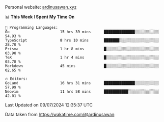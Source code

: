 Personal website: [ardinusawan.xyz](https://ardinusawan.xyz)

<!--START_SECTION:waka-->
📊 **This Week I Spent My Time On** 

```text
💬 Programming Languages: 
Go                       15 hrs 39 mins      ██████████████░░░░░░░░░░░   54.93 % 
TypeScript               8 hrs 10 mins       ███████░░░░░░░░░░░░░░░░░░   28.70 % 
Prisma                   1 hr 8 mins         █░░░░░░░░░░░░░░░░░░░░░░░░   03.98 % 
TeX                      1 hr 4 mins         █░░░░░░░░░░░░░░░░░░░░░░░░   03.78 % 
Markdown                 45 mins             █░░░░░░░░░░░░░░░░░░░░░░░░   02.65 % 

🔥 Editors: 
GoLand                   16 hrs 31 mins      ██████████████░░░░░░░░░░░   57.99 % 
Neovim                   11 hrs 58 mins      ███████████░░░░░░░░░░░░░░   42.01 % 
```


 Last Updated on 09/07/2024 12:35:37 UTC
<!--END_SECTION:waka-->
Data taken from https://wakatime.com/@ardinusawan

